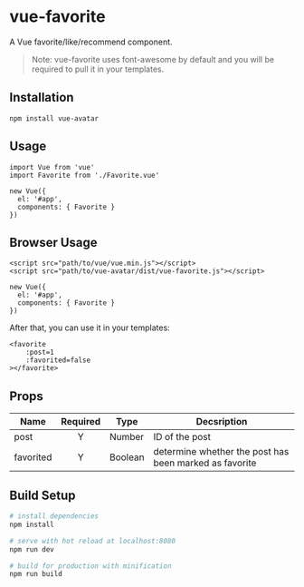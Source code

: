 # vue-favorite

A Vue favorite/like/recommend component.

> Note: vue-favorite uses font-awesome by default and you will be required to pull it in your templates.


## Installation

```
npm install vue-avatar
```

## Usage

```
import Vue from 'vue'
import Favorite from './Favorite.vue'

new Vue({
  el: '#app',
  components: { Favorite }
})
```

## Browser Usage

```
<script src="path/to/vue/vue.min.js"></script>
<script src="path/to/vue-avatar/dist/vue-favorite.js"></script>

new Vue({
  el: '#app',
  components: { Favorite }
})
```

After that, you can use it in your templates:

```
<favorite
    :post=1
    :favorited=false
></favorite>
```

## Props

| Name | Required | Type | Decsription |
|------|:--------:|------|-------------|
| post | Y        |Number| ID of the post
| favorited | Y        |Boolean| determine whether the post has been marked as favorite


## Build Setup

``` bash
# install dependencies
npm install

# serve with hot reload at localhost:8080
npm run dev

# build for production with minification
npm run build
```